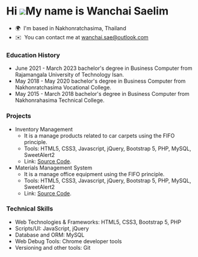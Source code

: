 Hi ![](https://user-images.githubusercontent.com/18350557/176309783-0785949b-9127-417c-8b55-ab5a4333674e.gif)My name is Wanchai Saelim
======================================================================================================================================

*   🌍  I'm based in Nakhonratchasima, Thailand
*   ✉️  You can contact me at [wanchai.sae@outlook.com](mailto:wanchai.sae@outlook.com)

### Education History
  - June 2021 - March 2023 bachelor's degree in Business Computer from Rajamangala University of Technology Isan.
  - May 2018 - May 2020 bachelor's degree in Business Computer from Nakhonratchasima Vocational College.
  - May 2015 - March 2018 bachelor's degree in Business Computer from Nakhonrahasima Technical College.

### Projects
  - Inventory Management
    - It is a manage products related to car carpets using the FIFO principle.
    - Tools: HTML5, CSS3, Javascript, jQuery, Bootstrap 5, PHP, MySQL, SweetAlert2
    - Link: [Source Code](https://github.com/seayprem/sok).
  - Materials Management System
    - It is a manage office equipment using the FIFO principle.
    - Tools: HTML5, CSS3, Javascript, jQuery, Bootstrap 5, PHP, MySQL, SweetAlert2
    - Link: [Source Code](https://github.com/seayprem/pmj/).

### Technical Skills 
  - Web Technologies & Frameworks: HTML5, CSS3, Bootstrap 5, PHP
  - Scripts/UI: JavaScript, jQuery
  - Database and ORM: MySQL
  - Web Debug Tools: Chrome developer tools
  - Versioning and other tools: Git
